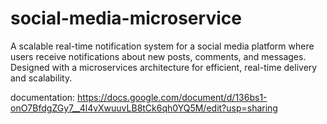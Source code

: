 # social-media-microservice
A scalable real-time notification system for a social media platform where users receive notifications about new posts, comments, and messages. Designed with a microservices architecture for efficient, real-time delivery and scalability.


documentation: https://docs.google.com/document/d/136bs1-onO7BfdgZGy7__4l4vXwuuvLB8tCk6qh0YQ5M/edit?usp=sharing